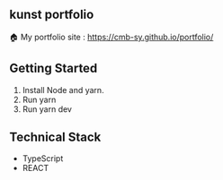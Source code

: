 ## kunst portfolio
🏠 My portfolio site : https://cmb-sy.github.io/portfolio/

## Getting Started
1. Install Node and yarn.
2. Run yarn
3. Run yarn dev

## Technical Stack
- TypeScript
- REACT
